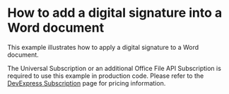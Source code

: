# How to add a digital signature into a Word document

This example illustrates how to apply a digital signature to a Word document.  
  
The Universal Subscription or an additional Office File API Subscription is required to use this example in production code. Please refer to the [DevExpress Subscription](https://www.devexpress.com/Subscriptions/) page for pricing information.
